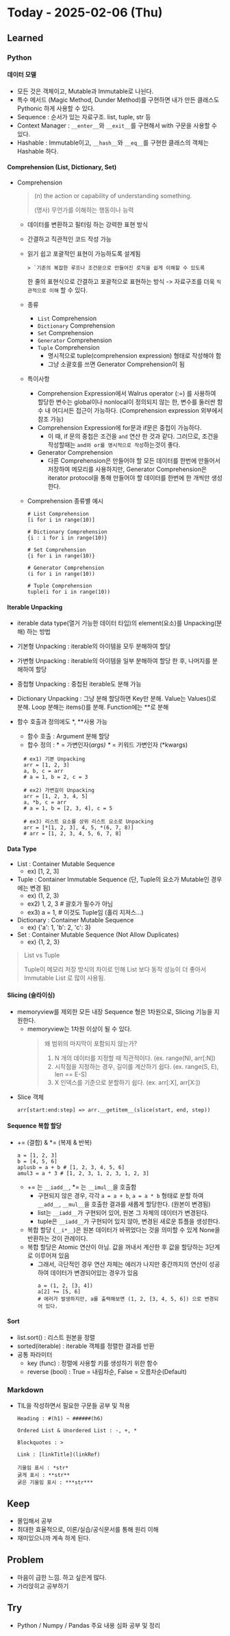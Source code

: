 # Today - 2025-02-06 (Thu)

## Learned

### Python

#### 데이터 모델

- 모든 것은 객체이고, Mutable과 Immutable로 나뉜다.
- 특수 메서드 (Magic Method, Dunder Method)를 구현하면 내가 만든 클래스도 Pythonic 하게 사용할 수 있다.
- Sequence : 순서가 있는 자료구조. list, tuple, str 등
- Context Manager : `__enter__`와 `__exit__`를 구현해서 with 구문을 사용할 수 있다.
- Hashable : Immutable이고, `__hash__`와 `__eq__`를 구현한 클래스의 객체는 Hashable 하다.

#### Comprehension (List, Dictionary, Set)

- Comprehension

  > (n) the action or capability of understanding something.
  >
  > (명사) 무언가를 이해하는 행동이나 능력

  - 데이터를 변환하고 필터링 하는 강력한 표현 방식
  - 간결하고 직관적인 코드 작성 가능
  - 읽기 쉽고 포괄적인 표현이 가능하도록 설계됨

        > `기존의 복잡한 루프나 조건문으로 만들어진 로직을 쉽게 이해할 수 있도록

    한 줄의 표현식으로 간결하고 포괄적으로 표현하는 방식
    -> 자료구조를 더욱 `직관적으로 이해` 할 수 있다.

  - 종류

    - `List` Comprehension
    - `Dictionary` Comprehension
    - `Set` Comprehension
    - `Generator` Comprehension
    - `Tuple` Comprehension
      - 명시적으로 tuple(comprehension expression) 형태로 작성해야 함
      - 그냥 소괄호를 쓰면 Generator Comprehension이 됨

  - 특이사항

    - Comprehension Expression에서 Walrus operator (:=) 를 사용하여 할당한 변수는 global이나 nonlocal이 정의되지 않는 한, 변수를 둘러싼 함수 내 어디서든 접근이 가능하다. (Comprehension expression 외부에서 참조 가능)
    - Comprehension Expression에 for문과 if문은 중첩이 가능하다.
      - 이 때, if 문의 중첩은 조건을 `and` 연산 한 것과 같다. 그러므로, 조건을 작성할때는 `and와 or를 명시적으로 작성`하는것이 좋다.
    - Generator Comprehension
      - 다른 Comprehension은 만들어야 할 모든 데이터를 한번에 만들어서 저장하여 메모리를 사용하지만, Generator Comprehension은 iterator protocol을 통해 만들어야 할 데이터를 한번에 한 개씩만 생성한다.

  - Comprehension 종류별 예시

    ```
    # List Comprehension
    [i for i in range(10)]

    # Dictionary Comprehension
    {i : i for i in range(10)}

    # Set Comprehension
    {i for i in range(10)}

    # Generator Comprehension
    (i for i in range(10))

    # Tuple Comprehension
    tuple(i for i in range(10))
    ```

#### Iterable Unpacking

- iterable data type(열거 가능한 데이터 타입)의 element(요소)를 Unpacking(분해) 하는 방법
- 기본형 Unpacking : iterable의 아이템을 모두 분해하여 할당
- 가변형 Unpacking : iterable의 아이템을 일부 분해하여 할당 한 후, 나머지를 분해하여 할당
- 중첩형 Unpacking : 중첩된 iterable도 분해 가능
- Dictionary Unpacking : 그냥 분해 할당하면 Key만 분해. Value는 Values()로 분해. Loop 분해는 items()를 분해. Function에는 \*\*로 분해
- 함수 호출과 정의에도 \*, \*\*사용 가능

  - 함수 호출 : Argument 분해 할당
  - 합수 정의 : * = 가변인자(*args) \** = 키워드 가변인자 (*kwargs)

  ```
    # ex1) 기본 Unpacking
    arr = [1, 2, 3]
    a, b, c = arr
    # a = 1, b = 2, c = 3

    # ex2) 가변길이 Unpacking
    arr = [1, 2, 3, 4, 5]
    a, *b, c = arr
    # a = 1, b = [2, 3, 4], c = 5

    # ex3) 리스트 요소를 상위 리스트 요소로 Unpacking
    arr = [*[1, 2, 3], 4, 5, *(6, 7, 8)]
    # arr = [1, 2, 3, 4, 5, 6, 7, 8]
  ```

#### Data Type

- List : Container Mutable Sequence
  - ex) [1, 2, 3]
- Tuple : Container Immutable Sequence (단, Tuple의 요소가 Mutable인 경우에는 변경 됨)
  - ex) (1, 2, 3)
  - ex2) 1, 2, 3 # 괄호가 필수가 아님
  - ex3) a = 1, # 이것도 Tuple임 (홀리 지져스...)
- Dictionary : Container Mutable Sequence
  - ex) {'a': 1, 'b': 2, 'c': 3}
- Set : Container Mutable Sequence (Not Allow Duplicates)
  - ex) {1, 2, 3}

> List vs Tuple
>
> Tuple이 메모리 저장 방식의 차이로 인해 List 보다 동작 성능이 더 좋아서 Immutable List 로 많이 사용됨.

#### Slicing (슬라이싱)

- memoryview를 제외한 모든 내장 Sequence 형은 1차원으로, Slicing 기능을 지원한다.
  - memoryview는 1차원 이상이 될 수 있다.
    > 왜 범위의 마지막이 포함되지 않는가?
    >
    > 1. N 개의 데이터를 지정할 때 직관적이다. (ex. range(N), arr[:N])
    > 2. 시작점을 지정하는 경우, 길이를 계산하기 쉽다. (ex. range(S, E), len == E-S)
    > 3. X 인덱스를 기준으로 분할하기 쉽다. (ex. arr[:X], arr[X:])
- Slice 객체
  ```
  arr[start:end:step] => arr.__getitem__(slice(start, end, step))
  ```

#### Sequence 복합 할당

- += (결합) & \*= (복제 & 반복)
  ```
  a = [1, 2, 3]
  b = [4, 5, 6]
  aplusb = a + b # [1, 2, 3, 4, 5, 6]
  amul3 = a * 3 # [1, 2, 3, 1, 2, 3, 1, 2, 3]
  ```
  - += 는 `__iadd__`, \*= 는 `__imul__`을 호출함
    - 구현되지 않은 경우, 각각 `a = a + b`, `a = a * b` 형태로 분할 하여 `__add__`, `__mul__`을 호출한 결과를 새롭게 할당한다. (원본이 변경됨)
    - list는 `__iadd__`가 구현되어 있어, 원본 그 자체의 데이터가 변경된다.
    - tuple은 `__iadd__`가 구현되어 있지 않아, 변경된 새로운 튜플을 생성한다.
  - 복합 할당 (`__i*__`)은 원본 데이터가 바뀌었다는 것을 의미할 수 있게 None을 반환하는 것이 관례이다.
  - 복합 할당은 Atomic 연산이 아님. 값을 꺼내서 계산한 후 값을 할당하는 3단계로 이루어져 있음
    - 그래서, 극단적인 경우 연산 자체는 에러가 나지만 중간까지의 연산이 성공하여 데이터가 변경되어있는 경우가 있음
      ```
      a = (1, 2, [3, 4])
      a[2] += [5, 6]
      # 에러가 발생하지만, a를 출력해보면 (1, 2, [3, 4, 5, 6]) 으로 변경되어 있다.
      ```

#### Sort

- list.sort() : 리스트 원본을 정렬
- sorted(iterable) : iterable 객체를 정렬한 결과를 반환
- 공통 파라미터
  - key (func) : 정렬에 사용할 키를 생성하기 위한 함수
  - reverse (bool) : True = 내림차순, False = 오름차순(Default)

### Markdown

- TIL을 작성하면서 필요한 구문들 공부 및 적용

  ```
  Heading : #(h1) ~ ######(h6)

  Ordered List & Unordered List : -, +, *

  Blockquotes : >

  Link : [linkTitle](linkRef)

  기울임 표시 : *str*
  굵게 표시 : **str**
  굵은 기울임 표시 : ***str***
  ```

## Keep

- 몰입해서 공부
- 최대한 효율적으로, 이론/실습/공식문서를 통해 원리 이해
- 재미있으니까 계속 하게 된다.

## Problem

- 마음이 급한 느낌. 하고 싶은게 많다.
- 가라앉히고 공부하기

## Try

- Python / Numpy / Pandas 주요 내용 심화 공부 및 정리
